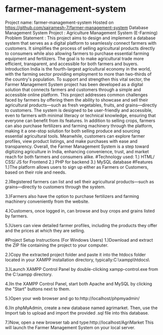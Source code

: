 # farmer-management-system
Project name: farmer-management-system
Hosted on https://github.com/sairamesh-7/farmer-management-system
Database Management System Project : Agriculture Management System (E-Farming)
Problem Statement :
This project aims to design and implement a database system that serves as a digital platform to seamlessly connect farmers with customers. It simplifies the process of selling agricultural products directly to consumers while also allowing farmers to purchase essential farming equipment and fertilizers. The goal is to make agricultural trade more efficient, transparent, and accessible for both farmers and buyers.
Introduction
India is the fourth-largest agricultural economy in the world, with the farming sector providing employment to more than two-thirds of the country's population. To support and strengthen this vital sector, the Farmer Management System project has been developed as a digital solution that connects farmers and customers through a simple and accessible online platform.
This project addresses common challenges faced by farmers by offering them the ability to showcase and sell their agricultural products—such as fresh vegetables, fruits, and grains—directly to customers. The system is designed to be user-friendly and accessible, even to farmers with minimal literacy or technical knowledge, ensuring that everyone can benefit from its features.
In addition to selling crops, farmers can also purchase fertilizers and farming machinery through the platform, making it a one-stop solution for both selling produce and sourcing essential agricultural tools. Meanwhile, customers can explore farmer profiles, view product listings, and make purchases with ease and transparency.
Overall, the Farmer Management System is a step toward digitizing agriculture in India, enhancing convenience, trust, and market reach for both farmers and consumers alike.
#Technology used:
    1.) HTML/ CSS/ JS for Frontend
    2.) PHP for backend
    3.) MySQL database
#Features
1.)The platform allows users to sign up either as Farmers or Customers, based on their role and needs.

2.)Registered farmers can list and sell their agricultural products—such as grains—directly to customers through the system.

3.)Farmers also have the option to purchase fertilizers and farming machinery conveniently from the website.

4.)Customers, once logged in, can browse and buy crops and grains listed by farmers.

5.)Users can view detailed farmer profiles, including the products they offer and the prices at which they are selling.

#Project Setup Instructions (For Windows Users)
1.)Download and extract the ZIP file containing the project to your computer.

2.)Copy the extracted project folder and paste it into the htdocs folder located in your XAMPP installation directory, typically:C:\xampp\htdocs\

3.)Launch XAMPP Control Panel by double-clicking xampp-control.exe from the C:\xampp directory.

4.)In the XAMPP Control Panel, start both Apache and MySQL by clicking the "Start" buttons next to them.

5.)Open your web browser and go to:http://localhost/phpmyadmin/

6.)In phpMyAdmin, create a new database named agrimarket.
Then, use the Import tab to upload and import the provided .sql file into this database.

7.)Now, open a new browser tab and type:http://localhost/AgriMarket
This will launch the Farmer Management System on your local server.
